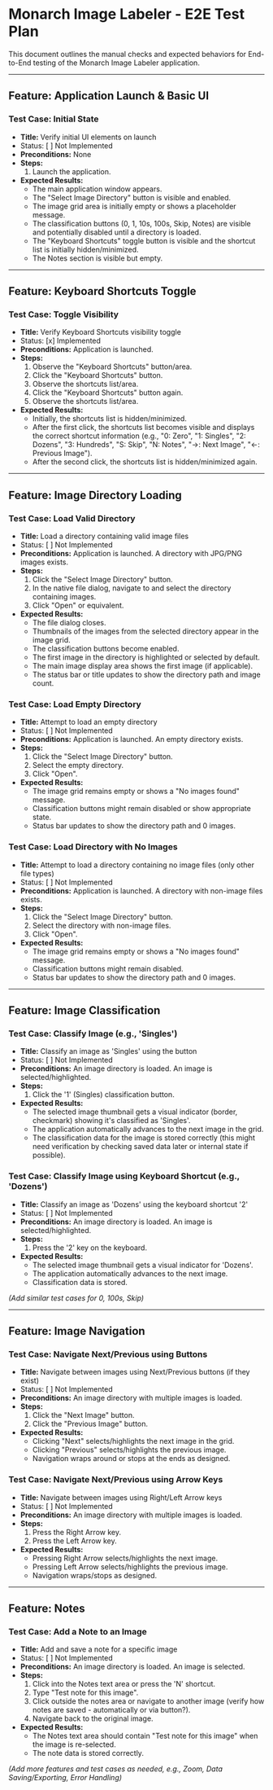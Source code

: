 # Monarch Image Labeler - E2E Test Plan

This document outlines the manual checks and expected behaviors for End-to-End testing of the Monarch Image Labeler application.

---

## Feature: Application Launch & Basic UI

### Test Case: Initial State

*   **Title:** Verify initial UI elements on launch
*   Status: [ ] Not Implemented
*   **Preconditions:** None
*   **Steps:**
    1.  Launch the application.
*   **Expected Results:**
    *   The main application window appears.
    *   The "Select Image Directory" button is visible and enabled.
    *   The image grid area is initially empty or shows a placeholder message.
    *   The classification buttons (0, 1, 10s, 100s, Skip, Notes) are visible and potentially disabled until a directory is loaded.
    *   The "Keyboard Shortcuts" toggle button is visible and the shortcut list is initially hidden/minimized.
    *   The Notes section is visible but empty.

---

## Feature: Keyboard Shortcuts Toggle

### Test Case: Toggle Visibility

*   **Title:** Verify Keyboard Shortcuts visibility toggle
*   Status: [x] Implemented
*   **Preconditions:** Application is launched.
*   **Steps:**
    1.  Observe the "Keyboard Shortcuts" button/area.
    2.  Click the "Keyboard Shortcuts" button.
    3.  Observe the shortcuts list/area.
    4.  Click the "Keyboard Shortcuts" button again.
    5.  Observe the shortcuts list/area.
*   **Expected Results:**
    *   Initially, the shortcuts list is hidden/minimized.
    *   After the first click, the shortcuts list becomes visible and displays the correct shortcut information (e.g., "0: Zero", "1: Singles", "2: Dozens", "3: Hundreds", "S: Skip", "N: Notes", "->: Next Image", "<-: Previous Image").
    *   After the second click, the shortcuts list is hidden/minimized again.

---

## Feature: Image Directory Loading

### Test Case: Load Valid Directory

*   **Title:** Load a directory containing valid image files
*   Status: [ ] Not Implemented
*   **Preconditions:** Application is launched. A directory with JPG/PNG images exists.
*   **Steps:**
    1.  Click the "Select Image Directory" button.
    2.  In the native file dialog, navigate to and select the directory containing images.
    3.  Click "Open" or equivalent.
*   **Expected Results:**
    *   The file dialog closes.
    *   Thumbnails of the images from the selected directory appear in the image grid.
    *   The classification buttons become enabled.
    *   The first image in the directory is highlighted or selected by default.
    *   The main image display area shows the first image (if applicable).
    *   The status bar or title updates to show the directory path and image count.

### Test Case: Load Empty Directory

*   **Title:** Attempt to load an empty directory
*   Status: [ ] Not Implemented
*   **Preconditions:** Application is launched. An empty directory exists.
*   **Steps:**
    1.  Click the "Select Image Directory" button.
    2.  Select the empty directory.
    3.  Click "Open".
*   **Expected Results:**
    *   The image grid remains empty or shows a "No images found" message.
    *   Classification buttons might remain disabled or show appropriate state.
    *   Status bar updates to show the directory path and 0 images.

### Test Case: Load Directory with No Images

*   **Title:** Attempt to load a directory containing no image files (only other file types)
*   Status: [ ] Not Implemented
*   **Preconditions:** Application is launched. A directory with non-image files exists.
*   **Steps:**
    1.  Click the "Select Image Directory" button.
    2.  Select the directory with non-image files.
    3.  Click "Open".
*   **Expected Results:**
    *   The image grid remains empty or shows a "No images found" message.
    *   Classification buttons might remain disabled.
    *   Status bar updates to show the directory path and 0 images.

---

## Feature: Image Classification

### Test Case: Classify Image (e.g., 'Singles')

*   **Title:** Classify an image as 'Singles' using the button
*   Status: [ ] Not Implemented
*   **Preconditions:** An image directory is loaded. An image is selected/highlighted.
*   **Steps:**
    1.  Click the '1' (Singles) classification button.
*   **Expected Results:**
    *   The selected image thumbnail gets a visual indicator (border, checkmark) showing it's classified as 'Singles'.
    *   The application automatically advances to the next image in the grid.
    *   The classification data for the image is stored correctly (this might need verification by checking saved data later or internal state if possible).

### Test Case: Classify Image using Keyboard Shortcut (e.g., 'Dozens')

*   **Title:** Classify an image as 'Dozens' using the keyboard shortcut '2'
*   Status: [ ] Not Implemented
*   **Preconditions:** An image directory is loaded. An image is selected/highlighted.
*   **Steps:**
    1.  Press the '2' key on the keyboard.
*   **Expected Results:**
    *   The selected image thumbnail gets a visual indicator for 'Dozens'.
    *   The application automatically advances to the next image.
    *   Classification data is stored.

*(Add similar test cases for 0, 100s, Skip)*

---

## Feature: Image Navigation

### Test Case: Navigate Next/Previous using Buttons

*   **Title:** Navigate between images using Next/Previous buttons (if they exist)
*   Status: [ ] Not Implemented
*   **Preconditions:** An image directory with multiple images is loaded.
*   **Steps:**
    1.  Click the "Next Image" button.
    2.  Click the "Previous Image" button.
*   **Expected Results:**
    *   Clicking "Next" selects/highlights the next image in the grid.
    *   Clicking "Previous" selects/highlights the previous image.
    *   Navigation wraps around or stops at the ends as designed.

### Test Case: Navigate Next/Previous using Arrow Keys

*   **Title:** Navigate between images using Right/Left Arrow keys
*   Status: [ ] Not Implemented
*   **Preconditions:** An image directory with multiple images is loaded.
*   **Steps:**
    1.  Press the Right Arrow key.
    2.  Press the Left Arrow key.
*   **Expected Results:**
    *   Pressing Right Arrow selects/highlights the next image.
    *   Pressing Left Arrow selects/highlights the previous image.
    *   Navigation wraps/stops as designed.

---

## Feature: Notes

### Test Case: Add a Note to an Image

*   **Title:** Add and save a note for a specific image
*   Status: [ ] Not Implemented
*   **Preconditions:** An image directory is loaded. An image is selected.
*   **Steps:**
    1.  Click into the Notes text area or press the 'N' shortcut.
    2.  Type "Test note for this image".
    3.  Click outside the notes area or navigate to another image (verify how notes are saved - automatically or via button?).
    4.  Navigate back to the original image.
*   **Expected Results:**
    *   The Notes text area should contain "Test note for this image" when the image is re-selected.
    *   The note data is stored correctly.

*(Add more features and test cases as needed, e.g., Zoom, Data Saving/Exporting, Error Handling)*
